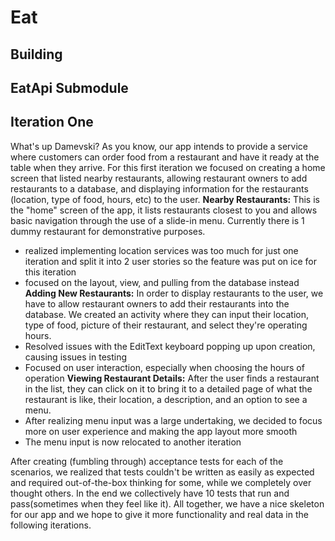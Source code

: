 # Eat

## Building

## EatApi Submodule

## Iteration One
What's up Damevski? As you know, our app intends to provide a service where customers can order food from a restaurant and have it ready at the table when they arrive. For this first iteration we focused on creating a home screen that listed nearby restaurants, allowing restaurant owners to add restaurants to a database, and displaying information for the restaurants (location, type of food, hours, etc) to the user.
__Nearby Restaurants:__ This is the "home" screen of the app, it lists restaurants closest to you and allows basic navigation through the use of a slide-in menu. Currently there is 1 dummy restaurant for demonstrative purposes.
* realized implementing location services was too much for just one iteration and split it into 2 user stories so the feature was put on ice for this iteration
* focused on the layout, view, and pulling from the database instead
__Adding New Restaurants:__ In order to display restaurants to the user, we have to allow restaurant owners to add their restaurants into the database. We created an activity where they can input their location, type of food, picture of their restaurant, and select they're operating hours.
* Resolved issues with the EditText keyboard popping up upon creation, causing issues in testing
* Focused on user interaction, especially when choosing the hours of operation
__Viewing Restaurant Details:__ After the user finds a restaurant in the list, they can click on it to bring it to a detailed page of what the restaurant is like, their location, a description, and an option to see a menu.
* After realizing menu input was a large undertaking, we decided to focus more on user experience and making the app layout more smooth
* The menu input is now relocated to another iteration

After creating (fumbling through) acceptance tests for each of the scenarios, we realized that tests couldn't be written as easily as expected and required out-of-the-box thinking for some, while we completely over thought others. In the end we collectively have 10 tests that run and pass(sometimes when they feel like it).
All together, we have a nice skeleton for our app and we hope to give it more functionality and real data in the following iterations.
